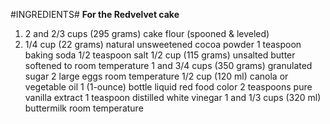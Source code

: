 #INGREDIENTS#
__For the Redvelvet cake__
1. 2 and 2/3 cups (295 grams) cake flour (spooned & leveled)
2. 1/4 cup (22 grams) natural unsweetened cocoa powder
1 teaspoon baking soda
1/2 teaspoon salt
1/2 cup (115 grams) unsalted butter softened to room temperature
1 and 3/4 cups (350 grams) granulated sugar
2 large eggs room temperature
1/2 cup (120 ml) canola or vegetable oil
1 (1-ounce) bottle liquid red food color
2 teaspoons pure vanilla extract
1 teaspoon distilled white vinegar
1 and 1/3 cups (320 ml) buttermilk room temperature
